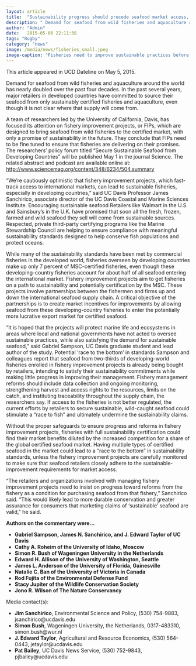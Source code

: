 ```yaml
---
layout: article
title:  "Sustainability progress should precede seafood market access, researchers urge"
description: " Demand for seafood from wild fisheries and aquaculture around the world has nearly doubled over the past four decades."
author: "Admin"
date:   2015-05-06 22:11:38
tags: "Rugby"
category: "news"
image: /media/news/fisheries_small.jpeg
image-caption: "Fisheries need to improve sustainable practices before doing business on global seafood market. (Simon Bush/photo)"
---
```

<p>This article appeared in UCD Dateline on May 5, 2015.</p>
<p>Demand for seafood from wild fisheries and aquaculture around the world has nearly doubled over the past four decades. In the past several years, major retailers in developed countries have committed to source their seafood from only sustainably certified fisheries and aquaculture, even though it is not clear where that supply will come from.</p>
<p>A team of researchers led by the University of California, Davis, has focused its attention on fishery improvement projects, or FIPs, which are designed to bring seafood from wild fisheries to the certified market, with only a promise of sustainability in the future. They conclude that FIPs need to be fine tuned to ensure that fisheries are delivering on their promises. The researchers’ policy forum titled “Secure Sustainable Seafood from Developing Countries” will be published May 1 in the journal Science. The related abstract and podcast are available online at: <a href="http://www.sciencemag.org/content/348/6234/504.summary">http://www.sciencemag.org/content/348/6234/504.summary</a></p>
<p>“We’re cautiously optimistic that fishery improvement projects, which fast-track access to international markets, can lead to sustainable fisheries, especially in developing countries,” said UC Davis Professor James Sanchirico, associate director of the UC Davis Coastal and Marine Sciences Institute. Encouraging sustainable seafood Retailers like Walmart in the U.S. and Sainsbury’s in the U.K. have promised that soon all the fresh, frozen, farmed and wild seafood they sell will come from sustainable sources. Respected, private third-party certifying programs like the Marine Stewardship Council are helping to ensure compliance with meaningful sustainability standards designed to help conserve fish populations and protect oceans.</p>
<p>While many of the sustainability standards have been met by commercial fisheries in the developed world, fisheries overseen by developing countries make up only 7 percent of MSC-certified fisheries, even though these developing-country fisheries account for about half of all seafood entering the international market.
Fishery improvement projects aim to get fisheries on a path to sustainability and potentially certification by the MSC. These projects involve partnerships between the fishermen and firms up and down the international seafood supply chain. A critical objective of the partnerships is to create market incentives for improvements by allowing seafood from these developing-country fisheries to enter the potentially more lucrative export market for certified seafood.</p>
<p>“It is hoped that the projects will protect marine life and ecosystems in areas where local and national governments have not acted to oversee sustainable practices, while also satisfying the demand for sustainable seafood,” said Gabriel Sampson, UC Davis graduate student and lead author of the study.
	Potential ‘race to the bottom’ in standards Sampson and colleagues report that seafood from two-thirds of developing-world fisheries enrolled in fishery improvement projects is already being bought by retailers, intending to satisfy their sustainability commitments while making little progress in improving their management.
Fishery management reforms should include data collection and ongoing monitoring, strengthening harvest and access rights to the resources, limits on the catch, and instituting traceability throughout the supply chain, the researchers say. If access to the fisheries is not better regulated, the current efforts by retailers to secure sustainable, wild-caught seafood could stimulate a “race to fish” and ultimately undermine the sustainability claims.</p>
<p>Without the proper safeguards to ensure progress and reforms in fishery improvement projects, fisheries with full sustainability certification could find their market benefits diluted by the increased competition for a share of the global certified seafood market. Having multiple types of certified seafood in the market could lead to a “race to the bottom” in sustainability standards, unless the fishery improvement projects are carefully monitored to make sure that seafood retailers closely adhere to the sustainable-improvement requirements for market access.</p>
<p>“The retailers and organizations involved with managing fishery improvement projects need to insist on progress toward reforms from the fishery as a condition for purchasing seafood from that fishery,” Sanchirico said. “This would likely lead to more durable conservation and greater assurance for consumers that marketing claims of ‘sustainable’ seafood are valid,” he said.</p>
<p>
	<b>Authors on the commentary were...</b>
	<ul>
	<li><b>Gabriel Sampson, James N. Sanchirico, and J. Edward Taylor  of UC Davis</b></li>
	<li><b>Cathy A. Roheim of the University of Idaho, Moscow</b></li>
	<li><b>Simon R. Bush of Wageningen University in the Netherlands</b></li>
	<li><b>Edward H. Allison of the University of Washington, Seattle</b></li>
	<li><b>James L. Anderson of the University of Florida, Gainesville</b></li>
	<li><b>Natalie C. Ban of the University of Victoria in Canada</b></li>
	<li><b>Rod Fujita of the Environmental Defense Fund</b></li>
	<li><b>Stacy Jupiter of the Wildlife Conservation Society</b></li>
	<li><b>Jono R. Wilson of The Nature Conservancy</b></li>
	</ul>
</p>
<p>
Media contact(s):</p>
<ul>
	<li>
	<b>Jim Sanchirico</b>, Environmental Science and Policy, (530) 754-9883, jsanchirico@ucdavis.edu </li>
	<li><b>Simon Bush</b>, Wageningen University, the Netherlands, 0317-483310, simon.bush@wur.nl </li>
	<li><b>J. Edward Taylor</b>, Agricultural and Resource Economics, (530) 564-0443, jetaylor@ucdavis.edu</li>
	<li><b>Pat Bailey</b>, UC Davis News Service, (530) 752-9843, pjbailey@ucdavis.edu</li>
</ul>
